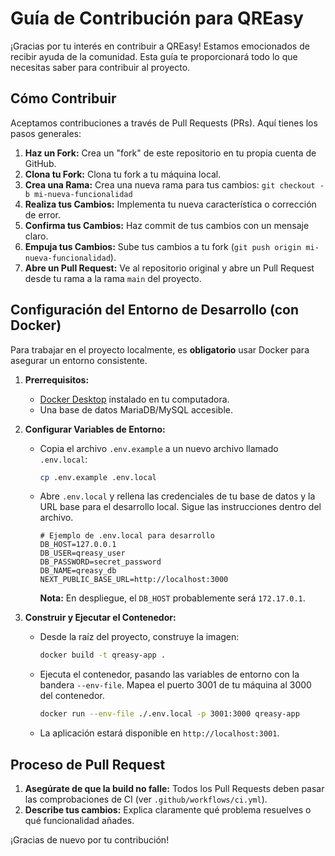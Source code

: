 # Guía de Contribución para QREasy

¡Gracias por tu interés en contribuir a QREasy! Estamos emocionados de recibir ayuda de la comunidad. Esta guía te proporcionará todo lo que necesitas saber para contribuir al proyecto.

## Cómo Contribuir

Aceptamos contribuciones a través de Pull Requests (PRs). Aquí tienes los pasos generales:

1.  **Haz un Fork:** Crea un "fork" de este repositorio en tu propia cuenta de GitHub.
2.  **Clona tu Fork:** Clona tu fork a tu máquina local.
3.  **Crea una Rama:** Crea una nueva rama para tus cambios: `git checkout -b mi-nueva-funcionalidad`
4.  **Realiza tus Cambios:** Implementa tu nueva característica o corrección de error.
5.  **Confirma tus Cambios:** Haz commit de tus cambios con un mensaje claro.
6.  **Empuja tus Cambios:** Sube tus cambios a tu fork (`git push origin mi-nueva-funcionalidad`).
7.  **Abre un Pull Request:** Ve al repositorio original y abre un Pull Request desde tu rama a la rama `main` del proyecto.

## Configuración del Entorno de Desarrollo (con Docker)

Para trabajar en el proyecto localmente, es **obligatorio** usar Docker para asegurar un entorno consistente.

1.  **Prerrequisitos:**
    *   [Docker Desktop](https://www.docker.com/products/docker-desktop/) instalado en tu computadora.
    *   Una base de datos MariaDB/MySQL accesible.

2.  **Configurar Variables de Entorno:**
    *   Copia el archivo `.env.example` a un nuevo archivo llamado `.env.local`:
        ```bash
        cp .env.example .env.local
        ```
    *   Abre `.env.local` y rellena las credenciales de tu base de datos y la URL base para el desarrollo local. Sigue las instrucciones dentro del archivo.
        ```env
        # Ejemplo de .env.local para desarrollo
        DB_HOST=127.0.0.1
        DB_USER=qreasy_user
        DB_PASSWORD=secret_password
        DB_NAME=qreasy_db
        NEXT_PUBLIC_BASE_URL=http://localhost:3000
        ```
        **Nota:** En despliegue, el `DB_HOST` probablemente será `172.17.0.1`.

3.  **Construir y Ejecutar el Contenedor:**
    *   Desde la raíz del proyecto, construye la imagen:
        ```bash
        docker build -t qreasy-app .
        ```
    *   Ejecuta el contenedor, pasando las variables de entorno con la bandera `--env-file`. Mapea el puerto 3001 de tu máquina al 3000 del contenedor.
        ```bash
        docker run --env-file ./.env.local -p 3001:3000 qreasy-app
        ```
    *   La aplicación estará disponible en `http://localhost:3001`.

## Proceso de Pull Request

1.  **Asegúrate de que la build no falle:** Todos los Pull Requests deben pasar las comprobaciones de CI (ver `.github/workflows/ci.yml`).
2.  **Describe tus cambios:** Explica claramente qué problema resuelves o qué funcionalidad añades.

¡Gracias de nuevo por tu contribución!
